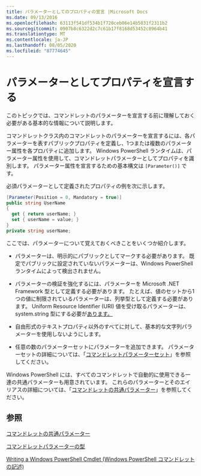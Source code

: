 ```yaml
---
title: パラメーターとしてのプロパティの宣言 |Microsoft Docs
ms.date: 09/13/2016
ms.openlocfilehash: 63113f541df534b1f720ceb06e14b5031f2311b2
ms.sourcegitcommit: 0907b8c6322d2c7c61b17f8168d53452c8964b41
ms.translationtype: MT
ms.contentlocale: ja-JP
ms.lasthandoff: 08/05/2020
ms.locfileid: "87774645"
---
```

# <a name="declaring-properties-as-parameters"></a>パラメーターとしてプロパティを宣言する

このトピックでは、コマンドレットのパラメーターを宣言する前に理解しておく必要がある基本的な情報について説明します。

コマンドレットクラス内のコマンドレットのパラメーターを宣言するには、各パラメーターを表すパブリックプロパティを定義し、1つまたは複数のパラメーター属性を各プロパティに追加します。 Windows PowerShell ランタイムは、パラメーター属性を使用して、コマンドレットパラメーターとしてプロパティを識別します。 パラメーター属性を宣言するための基本構文は `[Parameter()]` です。

必須パラメーターとして定義されたプロパティの例を次に示します。

```csharp
[Parameter(Position = 0, Mandatory = true)]
public string UserName
{
  get { return userName; }
  set { userName = value; }
}
private string userName;
```

ここでは、パラメーターについて覚えておくべきことをいくつか紹介します。

- パラメーターは、明示的にパブリックとしてマークする必要があります。 既定でパブリックに設定されていないパラメーターは、Windows PowerShell ランタイムによって検出されません。

- パラメーターの検証を強化するには、パラメーターを Microsoft .NET Framework 型として定義する必要があります。 たとえば、値のセットから1つの値に制限されているパラメーターは、列挙型として定義する必要があります。 Uniform Resource Identifier (URI) 値を受け取るパラメーターは、system.string 型にする必要が[あります。](/dotnet/api/System.Uri)

- 自由形式のテキストプロパティ以外のすべてに対して、基本的な文字列パラメーターを使用しないようにします。

- 任意の数のパラメーターセットにパラメーターを追加できます。 パラメーターセットの詳細については、「[コマンドレットパラメーターセット](./cmdlet-parameter-sets.md)」を参照してください。

Windows PowerShell には、すべてのコマンドレットで自動的に使用できる一連の共通パラメーターも用意されています。 これらのパラメーターとそのエイリアスの詳細については、「[コマンドレットの共通パラメーター](./common-parameter-names.md)」を参照してください。

## <a name="see-also"></a>参照

[コマンドレットの共通パラメーター](./common-parameter-names.md)

[コマンドレットパラメーターの型](./types-of-cmdlet-parameters.md)

[Writing a Windows PowerShell Cmdlet (Windows PowerShell コマンドレットの記述)](./writing-a-windows-powershell-cmdlet.md)
